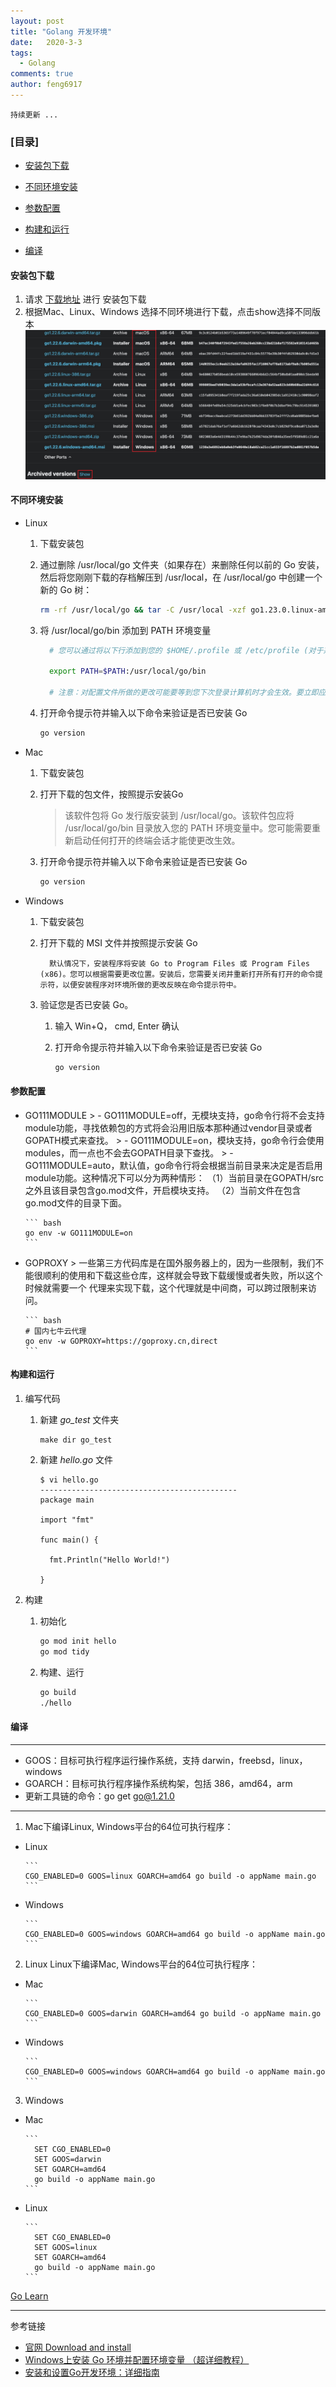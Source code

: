 ```yaml
---
layout: post
title: "Golang 开发环境"
date:   2020-3-3
tags: 
  - Golang
comments: true
author: feng6917
---
```


`持续更新 ...`

<!-- more -->

### [目录]

- [安装包下载](#安装包下载)

- [不同环境安装](#不同环境安装)

- [参数配置](#参数配置)

- [构建和运行](#构建和运行)

- [编译](#编译)

#### 安装包下载

1. 请求 [下载地址](https://go.dev/dl/) 进行 安装包下载
2. 根据Mac、Linux、Windows 选择不同环境进行下载，点击show选择不同版本
      ![img](../images/2020-3-3/1.jpg)

#### 不同环境安装

- Linux
  1. 下载安装包

  2. 通过删除 /usr/local/go 文件夹（如果存在）来删除任何以前的 Go 安装，然后将您刚刚下载的存档解压到 /usr/local，在 /usr/local/go 中创建一个新的 Go 树：

      ``` bash
      rm -rf /usr/local/go && tar -C /usr/local -xzf go1.23.0.linux-amd64.tar.gz
      ```

  3. 将 /usr/local/go/bin 添加到 PATH 环境变量

      ``` bash
        # 您可以通过将以下行添加到您的 $HOME/.profile 或 /etc/profile (对于系统范围的安装) 来执行此操作：
        
        export PATH=$PATH:/usr/local/go/bin
        
        # 注意：对配置文件所做的更改可能要等到您下次登录计算机时才会生效。要立即应用更改，只需直接运行 shell 命令或使用 source $HOME/.profile 等命令从配置文件中执行这些更改。
      ```

  4. 打开命令提示符并输入以下命令来验证是否已安装 Go

      ``` bash
      go version
      ```

- Mac
  1. 下载安装包
  2. 打开下载的包文件，按照提示安装Go
      > 该软件包将 Go 发行版安装到 /usr/local/go。该软件包应将 /usr/local/go/bin 目录放入您的 PATH 环境变量中。您可能需要重新启动任何打开的终端会话才能使更改生效。
  3. 打开命令提示符并输入以下命令来验证是否已安装 Go

      ``` bash
      go version
      ```

- Windows
  1. 下载安装包
  2. 打开下载的 MSI 文件并按照提示安装 Go

      ```
        默认情况下，安装程序将安装 Go to Program Files 或 Program Files (x86)。您可以根据需要更改位置。安装后，您需要关闭并重新打开所有打开的命令提示符，以便安装程序对环境所做的更改反映在命令提示符中。
      ```

  3. 验证您是否已安装 Go。
      1. 输入 Win+Q， cmd, Enter 确认

      2. 打开命令提示符并输入以下命令来验证是否已安装 Go

          ``` bash
          go version
          ```

#### 参数配置

- GO111MODULE
      > - GO111MODULE=off，无模块支持，go命令行将不会支持module功能，寻找依赖包的方式将会沿用旧版本那种通过vendor目录或者GOPATH模式来查找。
      > - GO111MODULE=on，模块支持，go命令行会使用modules，而一点也不会去GOPATH目录下查找。
      > - GO111MODULE=auto，默认值，go命令行将会根据当前目录来决定是否启用module功能。这种情况下可以分为两种情形：
      （1）当前目录在GOPATH/src之外且该目录包含go.mod文件，开启模块支持。
      （2）当前文件在包含go.mod文件的目录下面。

      ``` bash
      go env -w GO111MODULE=on
      ```

- GOPROXY
      > 一些第三方代码库是在国外服务器上的，因为一些限制，我们不能很顺利的使用和下载这些仓库，这样就会导致下载缓慢或者失败，所以这个时候就需要一个 代理来实现下载，这个代理就是中间商，可以跨过限制来访问。

      ``` bash
      # 国内七牛云代理
      go env -w GOPROXY=https://goproxy.cn,direct
      ```

#### 构建和运行

  1. 编写代码
      1. 新建 *go_test* 文件夹

          ```
          make dir go_test
          ```

      2. 新建 *hello.go* 文件

          ```
          $ vi hello.go
          --------------------------------------------
          package main
       
          import "fmt"
       
          func main() {
       
            fmt.Println("Hello World!") 
        
          } 
          ```

  2. 构建

      1. 初始化

          ``` bash
          go mod init hello
          go mod tidy
          ```

      2. 构建、运行

          ``` bash
          go build
          ./hello
          ```

#### 编译

---

- GOOS：目标可执行程序运行操作系统，支持 darwin，freebsd，linux，windows
- GOARCH：目标可执行程序操作系统构架，包括 386，amd64，arm
- 更新工具链的命令：go get go@1.21.0

---

1. Mac下编译Linux, Windows平台的64位可执行程序：

- Linux

      ```
      CGO_ENABLED=0 GOOS=linux GOARCH=amd64 go build -o appName main.go
      ```

- Windows

      ```
      CGO_ENABLED=0 GOOS=windows GOARCH=amd64 go build -o appName main.go
      ```

2. Linux Linux下编译Mac, Windows平台的64位可执行程序：

- Mac

      ```
      CGO_ENABLED=0 GOOS=darwin GOARCH=amd64 go build -o appName main.go
      ```

- Windows

      ```
      CGO_ENABLED=0 GOOS=windows GOARCH=amd64 go build -o appName main.go
      ```

3. Windows

- Mac

      ```
        SET CGO_ENABLED=0
        SET GOOS=darwin
        SET GOARCH=amd64
        go build -o appName main.go
      ```

- Linux

      ```
        SET CGO_ENABLED=0
        SET GOOS=linux
        SET GOARCH=amd64
        go build -o appName main.go
      ```

[Go Learn](https://feng6917.github.io/language-golang/#目录)

----
参考链接

- [官网 Download and install](https://go.dev/doc/install)
- [Windows上安装 Go 环境并配置环境变量 （超详细教程）](https://blog.csdn.net/liu_chen_yang/article/details/132012969)
- [安装和设置Go开发环境：详细指南](https://cloud.tencent.com/developer/article/2426367)
